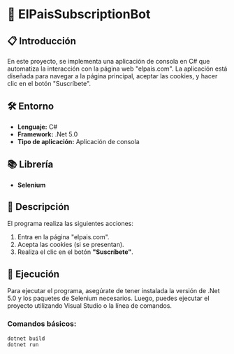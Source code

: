 # 📰 ElPaisSubscriptionBot

## 📋 Introducción

En este proyecto, se implementa una aplicación de consola en C# que automatiza la interacción con la página web "elpais.com". La aplicación está diseñada para navegar a la página principal, aceptar las cookies, y hacer clic en el botón "Suscríbete".

## 🛠️ Entorno

- **Lenguaje:** C#
- **Framework:** .Net 5.0
- **Tipo de aplicación:** Aplicación de consola

## 📚 Librería

- **Selenium**

## 📝 Descripción

El programa realiza las siguientes acciones:

1. Entra en la página "elpais.com".
2. Acepta las cookies (si se presentan).
3. Realiza el clic en el botón **"Suscríbete"**.


## 🚀 Ejecución

Para ejecutar el programa, asegúrate de tener instalada la versión de .Net 5.0 y los paquetes de Selenium necesarios. Luego, puedes ejecutar el proyecto utilizando Visual Studio o la línea de comandos.

### Comandos básicos:

```bash
dotnet build
dotnet run
```
